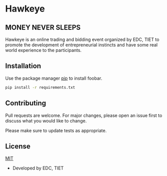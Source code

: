 # Hawkeye
## MONEY NEVER SLEEPS

Hawkeye is an online trading and bidding event organized by EDC, TIET to promote the development of entrepreneurial instincts and have some real world experience to the participants. 

## Installation

Use the package manager [pip](https://pip.pypa.io/en/stable/) to install foobar.

```bash
pip install -r requirements.txt
```



## Contributing
Pull requests are welcome. For major changes, please open an issue first to discuss what you would like to change.

Please make sure to update tests as appropriate.

## License
[MIT](https://choosealicense.com/licenses/mit/)

- Developed by EDC, TIET